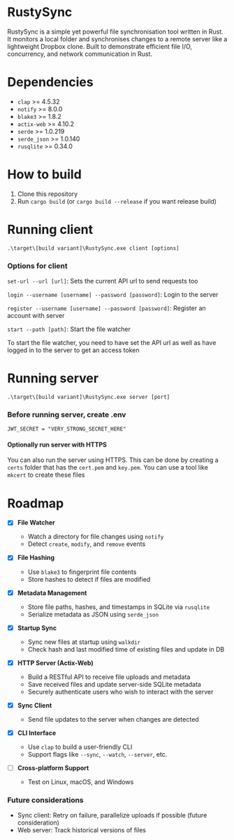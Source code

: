 # RustySync
RustySync is a simple yet powerful file synchronisation tool written in Rust. 
It monitors a local folder and synchronises changes to a remote server like a lightweight Dropbox clone. 
Built to demonstrate efficient file I/O, concurrency, and network communication in Rust.

# Dependencies
- `clap` >= 4.5.32
- `notify` >= 8.0.0
- `blake3` >= 1.8.2
- `actix-web` >= 4.10.2
- `serde` >= 1.0.219
- `serde_json` >= 1.0.140
- `rusqlite` >= 0.34.0

# How to build
1. Clone this repository
2. Run `cargo build` (or `cargo build --release` if you want release build)

# Running client
`.\target\[build variant]\RustySync.exe client [options]`

### Options for client
`set-url --url [url]`: Sets the current API url to send requests too

`login --username [username] --password [password]`: Login to the server

`register --username [username] --password [password]`: Register an account with server

`start --path [path]`: Start the file watcher

To start the file watcher, you need to have set the API url as well as have logged in to the server to get an access token

# Running server
`.\target\[build variant]\RustySync.exe server [port]`

### Before running server, create .env
```text
JWT_SECRET = "VERY_STRONG_SECRET_HERE"
```

#### Optionally run server with HTTPS
You can also run the server using HTTPS. This can be done by creating a `certs` folder that has the `cert.pem` and `key.pem`. You can use a tool like `mkcert` to create these files

# Roadmap
- [x] **File Watcher**
  - Watch a directory for file changes using `notify`
  - Detect `create`, `modify`, and `remove` events

- [x] **File Hashing**
  - Use `blake3` to fingerprint file contents
  - Store hashes to detect if files are modified

- [x] **Metadata Management**
  - Store file paths, hashes, and timestamps in SQLite via `rusqlite`
  - Serialize metadata as JSON using `serde_json`

- [x] **Startup Sync**
  - Sync new files at startup using `walkdir`
  - Check hash and last modified time of existing files and update in DB

- [x] **HTTP Server (Actix-Web)**
  - Build a RESTful API to receive file uploads and metadata
  - Save received files and update server-side SQLite metadata
  - Securely authenticate users who wish to interact with the server

- [x] **Sync Client**
  - Send file updates to the server when changes are detected

- [x] **CLI Interface**
  - Use `clap` to build a user-friendly CLI
  - Support flags like `--sync`, `--watch`, `--server`, etc.
     
- [ ] **Cross-platform Support**
  - Test on Linux, macOS, and Windows


### Future considerations
- Sync client: Retry on failure, parallelize uploads if possible (future consideration)
- Web server: Track historical versions of files

